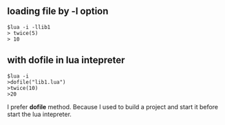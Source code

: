 ## loading file by -l option 

```
$lua -i -llib1
> twice(5)
> 10
```

## with dofile in lua intepreter  

``` 
$lua -i
>dofile("lib1.lua")
>twice(10)
>20
```

I prefer **dofile** method. Because I used to build a project and start it before start the lua intepreter.